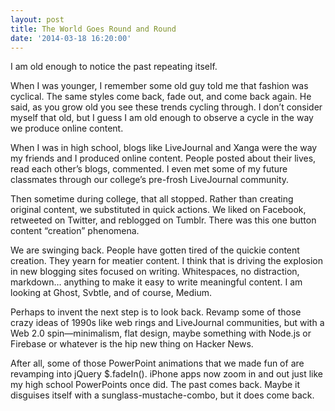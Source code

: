 ```yaml
---
layout: post
title: The World Goes Round and Round
date: '2014-03-18 16:20:00'
---
```


I am old enough to notice the past repeating itself.

When I was younger, I remember some old guy told me that fashion was cyclical. The same styles come back, fade out, and come back again. He said, as you grow old you see these trends cycling through. I don’t consider myself that old, but I guess I am old enough to observe a cycle in the way we produce online content.

When I was in high school, blogs like LiveJournal and Xanga were the way my friends and I produced online content. People posted about their lives, read each other’s blogs, commented. I even met some of my future classmates through our college’s pre-frosh LiveJournal community.

Then sometime during college, that all stopped. Rather than creating original content, we substituted in quick actions. We liked on Facebook, retweeted on Twitter, and reblogged on Tumblr. There was this one button content “creation” phenomena.

We are swinging back. People have gotten tired of the quickie content creation. They yearn for meatier content. I think that is driving the explosion in new blogging sites focused on writing. Whitespaces, no distraction, markdown… anything to make it easy to write meaningful content. I am looking at Ghost, Svbtle, and of course, Medium.

Perhaps to invent the next step is to look back. Revamp some of those crazy ideas of 1990s like web rings and LiveJournal communities, but with a Web 2.0 spin—minimalism, flat design, maybe something with Node.js or Firebase or whatever is the hip new thing on Hacker News.

After all, some of those PowerPoint animations that we made fun of are revamping into jQuery $.fadeIn(). iPhone apps now zoom in and out just like my high school PowerPoints once did. The past comes back. Maybe it disguises itself with a sunglass-mustache-combo, but it does come back.